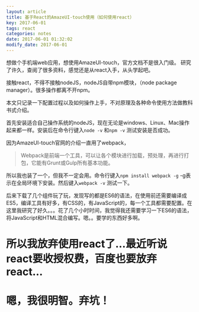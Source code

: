 ```yaml
---
layout: article
title: 基于React的AmazeUI-touch使用（如何使用react）
key: 2017-06-01
tags: react
categories: notes
date: 2017-06-01 01:32:02
modify_date: 2017-06-01
---
```


想做个手机端web应用，想使用AmazeUI-touch，官方文档不是很入门级。
研究了许久，查阅了很多资料，感觉还是从react入手，从头学起吧。

<!--more-->

接触react，不得不接触nodeJS，nodeJS自带npm模块，（node package manager）。很多操作都离不开npm。

本文只记录一下配置过程以及如何操作上手，不对原理及各种命令使用方法做教科书式介绍。

首先安装适合自己操作系统的nodeJS，现在无论是windows、Linux、Mac操作起来都一样。安装后在命令行键入```node -v``` 和```npm -v``` 测试安装是否成功。

因为AmazeUI-touch官网的介绍一直用了webpack，
> Webpack是前端一个工具，可以让各个模块进行加载，预处理，再进行打包，它能有Grunt或Gulp所有基本功能。

所以我也装了一个，但我不一定会用。命令行键入```npm install webpack -g``` -g表示在全局环境下安装。然后键入```webpack -v``` 测试一下。

后来下载了几个组件玩了玩，发现写的都是ES6的语法，在使用前还需要编译成ES5，编译工具有好多，有CSS的，有JavaScript的，每一个工具都需要配置。在这里我研究了好久。。。花了几个小时时间，我觉得我还需要学习一下ES6的语法，将JavaScript和HTML混合编写。嗯。。要学的东西好多啊。

# 所以我放弃使用react了...最近听说react要收授权费，百度也要放弃react...

# 嗯，我很明智。弃坑！
